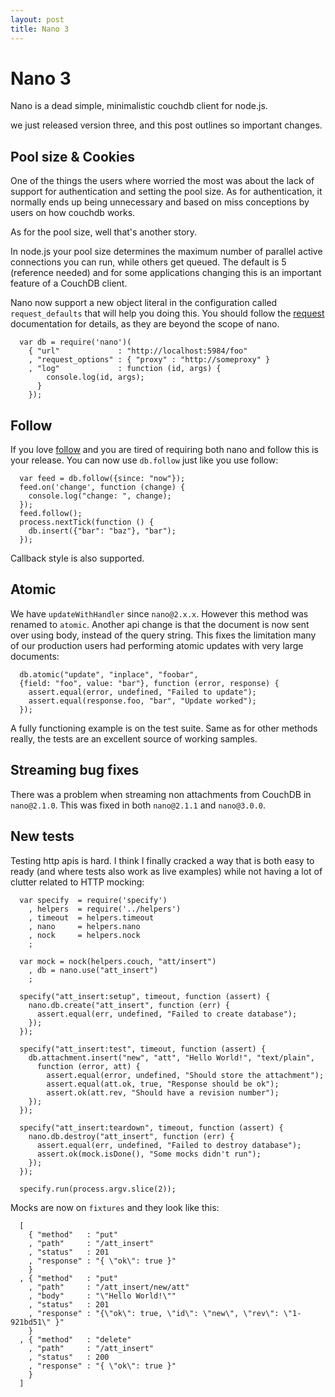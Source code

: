 ```yaml
---
layout: post
title: Nano 3
---
```


# Nano 3

Nano is a dead simple, minimalistic couchdb client for node.js.

we just released version three, and this post outlines so important changes.

## Pool size & Cookies

One of the things the users where worried the most was about the lack of support for authentication and setting the pool size. As for authentication, it normally ends up being unnecessary and based on miss conceptions by users on how couchdb works.

As for the pool size, well that's another story.

In node.js your pool size determines the maximum number of parallel active connections you can run, while others get queued. The default is 5 (reference needed) and for some applications changing this is an important feature of a CouchDB client.

Nano now support a new object literal in the configuration called `request_defaults` that will help you doing this. You should follow the [request] documentation for details, as they are beyond the scope of nano.

      var db = require('nano')(
        { "url"             : "http://localhost:5984/foo"
        , "request_options" : { "proxy" : "http://someproxy" }
        , "log"             : function (id, args) { 
            console.log(id, args);
          }
        });


## Follow

If you love [follow] and you are tired of requiring both nano and follow this is your release. You can now use `db.follow` just like you use follow:


      var feed = db.follow({since: "now"});
      feed.on('change', function (change) {
        console.log("change: ", change);
      });
      feed.follow();
      process.nextTick(function () {
        db.insert({"bar": "baz"}, "bar");
      });


Callback style is also supported.

## Atomic

We have `updateWithHandler` since `nano@2.x.x`. However this method was renamed to `atomic`. Another api change is that the document is now sent over using body, instead of the query string. This fixes the limitation many of our production users had performing atomic updates with very large documents:

      db.atomic("update", "inplace", "foobar", 
      {field: "foo", value: "bar"}, function (error, response) {
        assert.equal(error, undefined, "Failed to update");
        assert.equal(response.foo, "bar", "Update worked");
      });

A fully functioning example is on the test suite. Same as for other methods really, the tests are an excellent source of working samples.

## Streaming bug fixes

There was a problem when streaming non attachments from CouchDB in `nano@2.1.0`. This was fixed in both `nano@2.1.1` and `nano@3.0.0`.

## New tests

Testing http apis is hard. I think I finally cracked a way that is both easy to ready (and where tests also work as live examples) while not having a lot of clutter related to HTTP mocking:

      var specify  = require('specify')
        , helpers  = require('../helpers')
        , timeout  = helpers.timeout
        , nano     = helpers.nano
        , nock     = helpers.nock
        ;
      
      var mock = nock(helpers.couch, "att/insert")
        , db = nano.use("att_insert")
        ;
      
      specify("att_insert:setup", timeout, function (assert) {
        nano.db.create("att_insert", function (err) {
          assert.equal(err, undefined, "Failed to create database");
        });
      });
      
      specify("att_insert:test", timeout, function (assert) {
        db.attachment.insert("new", "att", "Hello World!", "text/plain",
          function (error, att) {
            assert.equal(error, undefined, "Should store the attachment");
            assert.equal(att.ok, true, "Response should be ok");
            assert.ok(att.rev, "Should have a revision number");
        });
      });
      
      specify("att_insert:teardown", timeout, function (assert) {
        nano.db.destroy("att_insert", function (err) {
          assert.equal(err, undefined, "Failed to destroy database");
          assert.ok(mock.isDone(), "Some mocks didn't run");
        });
      });
      
      specify.run(process.argv.slice(2));

Mocks are now on `fixtures` and they look like this:

      [
        { "method"   : "put"
        , "path"     : "/att_insert"
        , "status"   : 201
        , "response" : "{ \"ok\": true }" 
        }
      , { "method"   : "put"
        , "path"     : "/att_insert/new/att"
        , "body"     : "\"Hello World!\""
        , "status"   : 201
        , "response" : "{\"ok\": true, \"id\": \"new\", \"rev\": \"1-921bd51\" }"
        }
      , { "method"   : "delete"
        , "path"     : "/att_insert"
        , "status"   : 200
        , "response" : "{ \"ok\": true }" 
        }
      ]

[follow]: https://github.com/iriscouch/follow
[request]:  https://github.com/mikeal/request